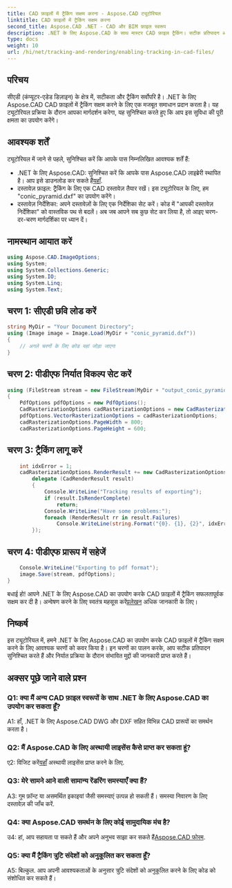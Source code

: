 ```yaml
---
title: CAD फ़ाइलों में ट्रैकिंग सक्षम करना - Aspose.CAD ट्यूटोरियल
linktitle: CAD फ़ाइलों में ट्रैकिंग सक्षम करना
second_title: Aspose.CAD .NET - CAD और BIM फ़ाइल स्वरूप
description: .NET के लिए Aspose.CAD के साथ मास्टर CAD फ़ाइल ट्रैकिंग। सटीक प्रतिपादन और त्रुटि ट्रैकिंग के लिए हमारे चरण-दर-चरण मार्गदर्शिका का पालन करें। अब डाउनलोड करो!
type: docs
weight: 10
url: /hi/net/tracking-and-rendering/enabling-tracking-in-cad-files/
---
```

## परिचय

सीएडी (कंप्यूटर-एडेड डिज़ाइन) के क्षेत्र में, सटीकता और ट्रैकिंग सर्वोपरि है। .NET के लिए Aspose.CAD CAD फ़ाइलों में ट्रैकिंग सक्षम करने के लिए एक मजबूत समाधान प्रदान करता है। यह ट्यूटोरियल प्रक्रिया के दौरान आपका मार्गदर्शन करेगा, यह सुनिश्चित करते हुए कि आप इस सुविधा की पूरी क्षमता का उपयोग करेंगे।

## आवश्यक शर्तें

ट्यूटोरियल में जाने से पहले, सुनिश्चित करें कि आपके पास निम्नलिखित आवश्यक शर्तें हैं:
-  .NET के लिए Aspose.CAD: सुनिश्चित करें कि आपके पास Aspose.CAD लाइब्रेरी स्थापित है। आप इसे डाउनलोड कर सकते हैं[यहाँ](https://releases.aspose.com/cad/net/).
- दस्तावेज़ फ़ाइल: ट्रैकिंग के लिए एक CAD दस्तावेज़ तैयार रखें। इस ट्यूटोरियल के लिए, हम "conic_pyramid.dxf" का उपयोग करेंगे।
- दस्तावेज़ निर्देशिका: अपने दस्तावेज़ों के लिए एक निर्देशिका सेट करें। कोड में "आपकी दस्तावेज़ निर्देशिका" को वास्तविक पथ से बदलें।
अब जब आपने सब कुछ सेट कर लिया है, तो आइए चरण-दर-चरण मार्गदर्शिका पर ध्यान दें।

## नामस्थान आयात करें

```csharp
using Aspose.CAD.ImageOptions;
using System;
using System.Collections.Generic;
using System.IO;
using System.Linq;
using System.Text;
```

## चरण 1: सीएडी छवि लोड करें

```csharp
string MyDir = "Your Document Directory";
using (Image image = Image.Load(MyDir + "conic_pyramid.dxf"))
{
    // अगले चरणों के लिए कोड यहां जोड़ा जाएगा
}
```

## चरण 2: पीडीएफ निर्यात विकल्प सेट करें

```csharp
using (FileStream stream = new FileStream(MyDir + "output_conic_pyramid.pdf", FileMode.Create))
{
    PdfOptions pdfOptions = new PdfOptions();
    CadRasterizationOptions cadRasterizationOptions = new CadRasterizationOptions();
    pdfOptions.VectorRasterizationOptions = cadRasterizationOptions;
    cadRasterizationOptions.PageWidth = 800;
    cadRasterizationOptions.PageHeight = 600;
```

## चरण 3: ट्रैकिंग लागू करें

```csharp
    int idxError = 1;
    cadRasterizationOptions.RenderResult += new CadRasterizationOptions.CadRenderHandler(
        delegate (CadRenderResult result)
        {
            Console.WriteLine("Tracking results of exporting");
            if (result.IsRenderComplete)
                return;
            Console.WriteLine("Have some problems:");
            foreach (RenderResult rr in result.Failures)
                Console.WriteLine(string.Format("{0}. {1}, {2}", idxError++, rr.RenderCode.ToString(), rr.Message));
        });
```

## चरण 4: पीडीएफ प्रारूप में सहेजें

```csharp
    Console.WriteLine("Exporting to pdf format");
    image.Save(stream, pdfOptions);
}
```

 बधाई हो! आपने .NET के लिए Aspose.CAD का उपयोग करके CAD फ़ाइलों में ट्रैकिंग सफलतापूर्वक सक्षम कर दी है। अन्वेषण करने के लिए स्वतंत्र महसूस करें[प्रलेखन](https://reference.aspose.com/cad/net/) अधिक जानकारी के लिए।

## निष्कर्ष

इस ट्यूटोरियल में, हमने .NET के लिए Aspose.CAD का उपयोग करके CAD फ़ाइलों में ट्रैकिंग सक्षम करने के लिए आवश्यक चरणों को कवर किया है। इन चरणों का पालन करके, आप सटीक प्रतिपादन सुनिश्चित करते हैं और निर्यात प्रक्रिया के दौरान संभावित मुद्दों की जानकारी प्राप्त करते हैं।

## अक्सर पूछे जाने वाले प्रश्न

### Q1: क्या मैं अन्य CAD फ़ाइल स्वरूपों के साथ .NET के लिए Aspose.CAD का उपयोग कर सकता हूँ?

A1: हाँ, .NET के लिए Aspose.CAD DWG और DXF सहित विभिन्न CAD प्रारूपों का समर्थन करता है।

### Q2: मैं Aspose.CAD के लिए अस्थायी लाइसेंस कैसे प्राप्त कर सकता हूं?

 ए2: विजिट करें[यहाँ](https://purchase.aspose.com/temporary-license/) अस्थायी लाइसेंस प्राप्त करने के लिए.

### Q3: मेरे सामने आने वाली सामान्य रेंडरिंग समस्याएँ क्या हैं?

A3: गुम फ़ॉन्ट या असमर्थित इकाइयां जैसी समस्याएं उत्पन्न हो सकती हैं। समस्या निवारण के लिए दस्तावेज़ की जाँच करें.

### Q4: क्या Aspose.CAD समर्थन के लिए कोई सामुदायिक मंच है?

 उ4: हां, आप सहायता पा सकते हैं और अपने अनुभव साझा कर सकते हैं[Aspose.CAD फोरम](https://forum.aspose.com/c/cad/19).

### Q5: क्या मैं ट्रैकिंग त्रुटि संदेशों को अनुकूलित कर सकता हूँ?

A5: बिल्कुल. आप अपनी आवश्यकताओं के अनुसार त्रुटि संदेशों को अनुकूलित करने के लिए कोड को संशोधित कर सकते हैं।
